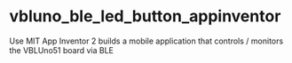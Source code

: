 # vbluno_ble_led_button_appinventor
Use MIT App Inventor 2 builds a mobile application that controls / monitors the VBLUno51 board via BLE
